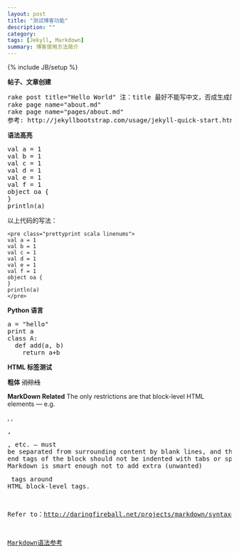 ```yaml
---
layout: post
title: "测试博客功能"
description: ""
category: 
tags: [Jekyll, Markdown]
summary: 博客使用方法简介
---
```

{% include JB/setup %}


**帖子、文章创建**

<pre>
rake post title="Hello World" 注：title 最好不能写中文，否成生成的md文件名只有日期字符串，可以在md文件内把title改回中文。
rake page name="about.md"
rake page name="pages/about.md"
参考: http://jekyllbootstrap.com/usage/jekyll-quick-start.html
</pre>

**语法高亮**

<pre class="prettyprint scala linenums">
val a = 1
val b = 1
val c = 1
val d = 1
val e = 1
val f = 1
object oa {
}
println(a)
</pre>

以上代码的写法：

```
<pre class="prettyprint scala linenums">
val a = 1
val b = 1
val c = 1
val d = 1
val e = 1
val f = 1
object oa {
}
println(a)
</pre>
```

**Python 语言**

<pre class="prettyprint c linenums">
a = "hello"
print a
class A:
  def add(a, b)
    return a+b
</pre>

**HTML 标签测试**

<b>粗体</b>
<strike>消除线</strike>

**MarkDown Related**
The only restrictions are that block-level HTML elements — e.g. <div>, <table>, <pre>, <p>, etc. — must be separated from surrounding content by blank lines, and the start and end tags of the block should not be indented with tabs or spaces. Markdown is smart enough not to add extra (unwanted) <p> tags around HTML block-level tags.

Refer to：http://daringfireball.net/projects/markdown/syntax#html

[Markdown语法参考](https://help.github.com/articles/markdown-basics)

